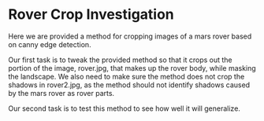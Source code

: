 # Rover Crop Investigation

Here we are provided a method for cropping images of a mars rover based on canny edge detection.

Our first task is to tweak the provided method so that it crops out the portion of the image, rover.jpg, that makes up the rover body, while masking the landscape. We also need to make sure the method does not crop the shadows in rover2.jpg, as the method should not identify shadows caused by the mars rover as rover parts.

Our second task is to test this method to see how well it will generalize. 
